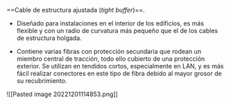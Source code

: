 ==Cable de estructura ajustada (*tight buffer*)==. 
* Diseñado para instalaciones en el interior de los edificios, es más flexible y con un radio de curvatura más pequeño que el de los cables de estructura holgada. 

* Contiene varias fibras con protección secundaria que rodean un miembro central de tracción, todo ello cubierto de una protección exterior. Se utilizan en tendidos cortos, especialmente en LAN, y es más fácil realizar conectores en este tipo de fibra debido al mayor grosor de su recubrimiento.

![[Pasted image 20221201114853.png]]
